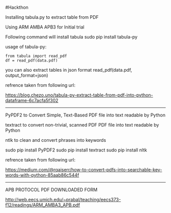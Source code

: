 #Hackthon

Installing tabula.py to extract table from PDF

Using ARM AMBA APB3 for Initial trial

Following command will install tabula
sudo pip install tabula-py

usage of tabula-py:

	from tabula import read_pdf
	df = read_pdf(data.pdf)

you can also extract tables in json format
read_pdf(data.pdf, output_format=json)

refrence taken from following url:

https://blog.chezo.uno/tabula-py-extract-table-from-pdf-into-python-dataframe-6c7acfa5f302
_____________________________________

PyPDF2 to Convert Simple, Text-Based PDF file into text readable by Python

textract to convert non-trivial, scanned PDF  PDF file into text readable by Python

ntlk to clean and convert phrases into keywords

sudo pip install PyPDF2
sudo pip install textract
sudo pip install nltk

refrence taken from following url:

https://medium.com/@rqaiserr/how-to-convert-pdfs-into-searchable-key-words-with-python-85aab86c544f
_____________________________________

APB PROTOCOL PDF DOWNLOADED FORM

http://web.eecs.umich.edu/~prabal/teaching/eecs373-f12/readings/ARM_AMBA3_APB.pdf

